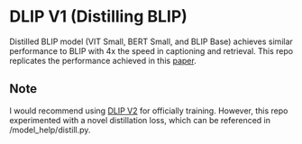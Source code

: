 # DLIP V1 (Distilling BLIP)

Distilled BLIP model (VIT Small, BERT Small, and BLIP Base) achieves similar performance to BLIP with 4x the speed in captioning and retrieval. This repo replicates the performance achieved in this [paper](https://arxiv.org/abs/2308.12956).

## Note
I would recommend using [DLIP V2](https://github.com/jfan1256/dlip-v2) for officially training. However, this repo experimented with a novel distillation loss, which can be referenced in /model_help/distill.py.
